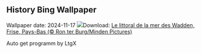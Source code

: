 ## History Bing Wallpaper
Wallpaper date: 2024-11-17
![](https://www.bing.com/th?id=OHR.FrieslandNetherlands_FR-CA2531468545_UHD.jpg&w=1000)Download: [Le littoral de la mer des Wadden, Frise, Pays-Bas (© Ron ter Burg/Minden Pictures)](https://www.bing.com/th?id=OHR.FrieslandNetherlands_FR-CA2531468545_UHD.jpg)

Auto get programm by LtgX
